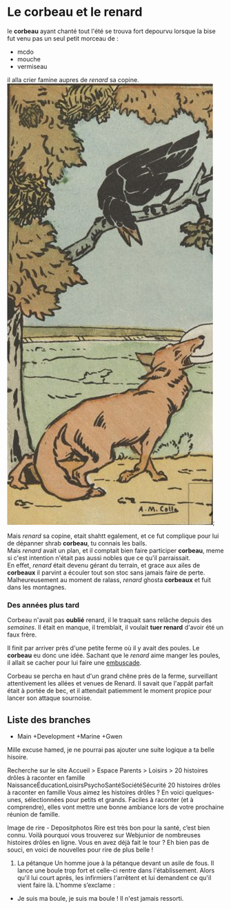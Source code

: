 # Le corbeau et le renard
le **corbeau** ayant chanté tout l'été se trouva fort depourvu lorsque la bise fut venu pas un seul petit morceau de :
- mcdo
- mouche 
- vermiseau

il alla crier famine aupres de *renard* sa copine.
![renard](renard.png);

Mais *renard* sa copine, etait shahtt egalement, et ce fut complique pour lui de dépanner shrab **corbeau**, tu connais les bails.  
Mais *renard* avait un plan, et il comptait bien faire participer **corbeau**, meme si c'est intention n'était pas aussi nobles que ce qu'il parraissait.   
En effet, *renard* était devenu gérant du terrain, et grace aux ailes de **corbeaux** il parvint a écouler tout son stoc sans jamais faire de perte.  
Malheureusement au moment de ralass, *renard* ghosta **corbeaux** et fuit dans les montagnes.  

### Des années plus tard
Corbeau n'avait pas **oublié** renard, il le traquait sans relâche depuis des *semaines*.
Il était en manque, il tremblait, il voulait **tuer renard** d'avoir été un faux frère. 

Il finit par arriver près d'une petite ferme où il y avait des poules. Le **corbeau** eu donc une idée. Sachant que le *renard* aime manger les poules, il allait se cacher pour lui faire une [embuscade](https://www.larousse.fr/dictionnaires/francais/embuscade/28702).

Corbeau se percha en haut d'un grand chêne près de la ferme, surveillant attentivement les allées et venues de Renard. Il savait que l'appât parfait était à portée de bec, et il attendait patiemment le moment propice pour lancer son attaque sournoise. 

## Liste des branches
+ Main
+Development
+Marine
+Gwen

Mille excuse hamed, je ne pourrai pas ajouter une suite logique a ta belle hisoire.



Recherche sur le site
Accueil > Espace Parents > Loisirs > 20 histoires drôles à raconter en famille
NaissanceÉducationLoisirsPsychoSantéSociétéSécurité
20 histoires drôles à raconter en famille
Vous aimez les histoires drôles ? En voici quelques-unes, sélectionnées pour petits et grands. Faciles à raconter (et à comprendre), elles vont mettre une bonne ambiance lors de votre prochaine réunion de famille.


Image de rire - Depositphotos
Rire est très bon pour la santé, c’est bien connu. Voilà pourquoi vous trouverez sur Webjunior de nombreuses histoires drôles en ligne. Vous en avez déjà fait le tour ? Eh bien pas de souci, en voici de nouvelles pour rire de plus belle !

1. La pétanque
Un homme joue à la pétanque devant un asile de fous. Il lance une boule trop fort et celle-ci rentre dans l'établissement. Alors qu'il lui court après, les infirmiers l'arrêtent et lui demandent ce qu'il vient faire là. L'homme s’exclame :
- Je suis ma boule, je suis ma boule !
Il n'est jamais ressorti.

